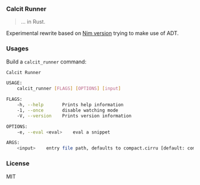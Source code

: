 ### Calcit Runner

> ... in Rust.

Experimental rewrite based on [Nim version](https://github.com/calcit-lang/calcit-runner) trying to make use of ADT.

### Usages

Build a `calcit_runner` command:

```bash
Calcit Runner

USAGE:
    calcit_runner [FLAGS] [OPTIONS] [input]

FLAGS:
    -h, --help       Prints help information
    -1, --once       disable watching mode
    -V, --version    Prints version information

OPTIONS:
    -e, --eval <eval>    eval a snippet

ARGS:
    <input>    entry file path, defaults to compact.cirru [default: compact.cirru]
```

### License

MIT
